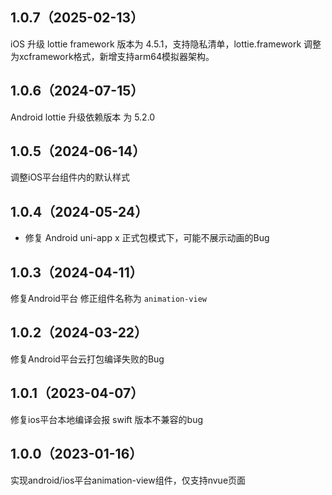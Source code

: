 ## 1.0.7（2025-02-13）
iOS 升级 lottie framework 版本为 4.5.1，支持隐私清单，lottie.framework 调整为xcframework格式，新增支持arm64模拟器架构。
## 1.0.6（2024-07-15）
 Android lottie 升级依赖版本 为 5.2.0
## 1.0.5（2024-06-14）
调整iOS平台组件内的默认样式
## 1.0.4（2024-05-24）
+ 修复 Android uni-app x 正式包模式下，可能不展示动画的Bug
## 1.0.3（2024-04-11）
修复Android平台 修正组件名称为 `animation-view`
## 1.0.2（2024-03-22）
修复Android平台云打包编译失败的Bug
## 1.0.1（2023-04-07）
修复ios平台本地编译会报 swift 版本不兼容的bug
## 1.0.0（2023-01-16）
实现android/ios平台animation-view组件，仅支持nvue页面
